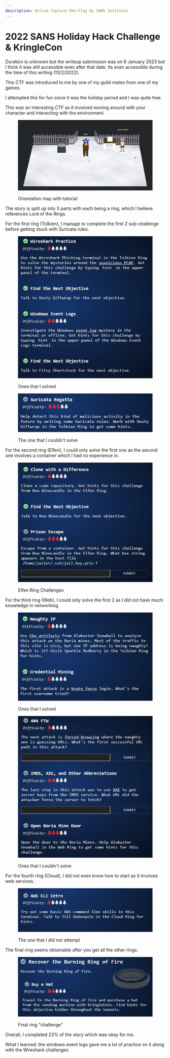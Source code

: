```yaml
---
description: Online Capture-the-Flag by SANS Institute
---
```


# 2022 SANS Holiday Hack Challenge & KringleCon

Duration is unknown but the writeup submission was on 6 January 2023 but I think it was still accessible even after that date. Its even accessible during the time of this writing (13/2/2022).

This CTF was introduced to me by one of my guild mates from one of my games.

I attempted this for fun since it was the holiday period and I was quite free.

This was an interesting CTF as it involved moving around with your character and interacting with the environment.

<figure><img src="../.gitbook/assets/image (2) (1).png" alt=""><figcaption><p>Orientation map with tutorial</p></figcaption></figure>

The story is split up into 5 parts with each being a ring, which I believe references Lord of the Rings.

For the first ring (Tolkien), I manage to complete the first 2 sub-challenge before getting stuck with Suricata rules.

<figure><img src="../.gitbook/assets/image (7).png" alt=""><figcaption><p>Ones that I solved</p></figcaption></figure>

<figure><img src="../.gitbook/assets/image (19) (1).png" alt=""><figcaption><p>The one that I couldn't solve</p></figcaption></figure>

For the second ring (Elfen), I could only solve the first one as the second one involves a container which I had no experience in.

<figure><img src="../.gitbook/assets/image (18).png" alt=""><figcaption><p>Elfen Ring Challenges</p></figcaption></figure>

For the third ring (Web), I could only solve the first 2 as I did not have much knowledge in networking.

<figure><img src="../.gitbook/assets/image (4) (1).png" alt=""><figcaption><p>Ones that I solved</p></figcaption></figure>

<figure><img src="../.gitbook/assets/image (3).png" alt=""><figcaption><p>Ones that I couldn't solve</p></figcaption></figure>

For the fourth ring (Cloud), I did not even know how to start as it involves web services.

<figure><img src="../.gitbook/assets/image (14) (1).png" alt=""><figcaption><p>The one that I did not attempt</p></figcaption></figure>

The final ring seems obtainable after you get all the other rings.

<figure><img src="../.gitbook/assets/image (5) (1).png" alt=""><figcaption><p>Final ring "challenge"</p></figcaption></figure>

Overall, I completed 23% of the story which was okay for me.



What I learned: the windows event logs gave me a lot of practice on it along with the Wireshark challenges
